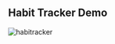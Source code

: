 ## Habit Tracker Demo
![habitracker](https://github.com/user-attachments/assets/b03447df-b68a-4833-a0c8-36b64feafb86)
